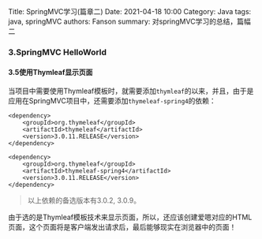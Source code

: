 Title: SpringMVC学习(篇章二)
Date: 2021-04-18 10:00
Category: Java
tags: java, springMVC
authors: Fanson
summary: 对springMVC学习的总结，篇幅二


### 3.SpringMVC HelloWorld

#### 3.5使用Thymleaf显示页面

当项目中需要使用Thymleaf模板时，就需要添加`thymleaf`的以来，并且，由于是应用在SpringMVC项目中，还需要添加`thymeleaf-spring4`的依赖：

```
<dependency>
    <groupId>org.thymeleaf</groupId>
    <artifactId>thymeleaf</artifactId>
    <version>3.0.11.RELEASE</version>
</dependency>

<dependency>
    <groupId>org.thymeleaf</groupId>
    <artifactId>thymeleaf-spring4</artifactId>
    <version>3.0.11.RELEASE</version>
</dependency>
```

>以上依赖的备选版本有3.0.2, 3.0.9。

由于选的是Thymleaf模板技术来显示页面，所以，还应该创建爱嗯对应的HTML页面，这个页面将是客户端发出请求后，最后能够现实在浏览器中的页面！
